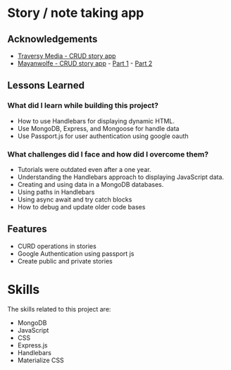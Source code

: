 <!-- @format -->

<h1>Story / note taking app</h1>

<h2>Acknowledgements</h2>

<ul>
  <li><a href="https://awesomeopensource.com/project/elangosundar/awesome-README-templates">Traversy Media - CRUD story app</a></li>
  <li><a href="https://www.youtube.com/@MayanwolfeStreams">Mayanwolfe - CRUD story app</a> - <a href="https://www.youtube.com/watch?v=TmlyYKEzE_Q&t=10s">Part 1</a> - <a href="https://www.youtube.com/watch?v=M2h-zlGGYvc&t=10s">Part 2</a></li>
</ul>

<h2>Lessons Learned</h2>

<h3>What did I learn while building this project?</h3>

<ul>
  <li>How to use Handlebars for displaying dynamic HTML.</li>
  <li>Use MongoDB, Express, and Mongoose for handle data</li>
  <li>Use Passport.js for user authentication using google oauth</li>
</ul>

<h3>What challenges did I face and how did I overcome them?</h3>

<ul>
  <li>Tutorials were outdated even after a one year.</li>
  <li>Understanding the Handlebars approach to displaying JavaScript data.</li>
  <li>Creating and using data in a MongoDB databases.</li>
  <li> Using paths in Handlebars </li>
  <li>Using async await and try catch blocks</li>
  <li>How to debug and update older code bases</li>
</ul>

<h2>Features</h2>

<ul>
  <li>CURD operations in stories</li>
  <li> Google Authentication using passport js</li>
  <li>Create public and private stories </li>

</ul>

<h1>Skills</h1>

<p>The skills related to this project are:</p>

<ul>
  <li>MongoDB</li>
  <li>JavaScript</li>
  <li>CSS</li>
  <li>Express.js</li>
  <li>Handlebars</li>
  <li>Materialize CSS</li>
</ul>
